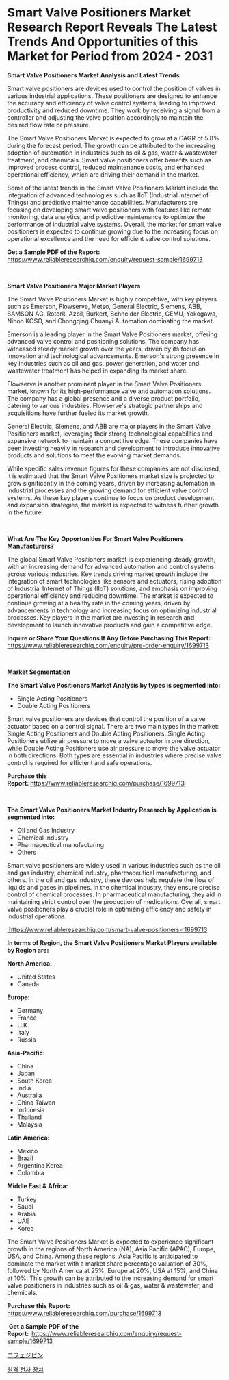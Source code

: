 <p><h1>Smart Valve Positioners Market Research Report Reveals The Latest Trends And Opportunities of this Market for Period from 2024 - 2031</h1></p><p><strong>Smart Valve Positioners Market Analysis and Latest Trends</strong></p>
<p><p>Smart valve positioners are devices used to control the position of valves in various industrial applications. These positioners are designed to enhance the accuracy and efficiency of valve control systems, leading to improved productivity and reduced downtime. They work by receiving a signal from a controller and adjusting the valve position accordingly to maintain the desired flow rate or pressure.</p><p>The Smart Valve Positioners Market is expected to grow at a CAGR of 5.8% during the forecast period. The growth can be attributed to the increasing adoption of automation in industries such as oil & gas, water & wastewater treatment, and chemicals. Smart valve positioners offer benefits such as improved process control, reduced maintenance costs, and enhanced operational efficiency, which are driving their demand in the market.</p><p>Some of the latest trends in the Smart Valve Positioners Market include the integration of advanced technologies such as IIoT (Industrial Internet of Things) and predictive maintenance capabilities. Manufacturers are focusing on developing smart valve positioners with features like remote monitoring, data analytics, and predictive maintenance to optimize the performance of industrial valve systems. Overall, the market for smart valve positioners is expected to continue growing due to the increasing focus on operational excellence and the need for efficient valve control solutions.</p></p>
<p><strong>Get a Sample PDF of the Report:&nbsp;</strong> <a href="https://www.reliableresearchiq.com/enquiry/request-sample/1699713">https://www.reliableresearchiq.com/enquiry/request-sample/1699713</a></p>
<p>&nbsp;</p>
<p><strong>Smart Valve Positioners Major Market Players</strong></p>
<p><p>The Smart Valve Positioners Market is highly competitive, with key players such as Emerson, Flowserve, Metso, General Electric, Siemens, ABB, SAMSON AG, Rotork, Azbil, Burkert, Schneider Electric, GEMU, Yokogawa, Nihon KOSO, and Chongqing Chuanyi Automation dominating the market.</p><p>Emerson is a leading player in the Smart Valve Positioners market, offering advanced valve control and positioning solutions. The company has witnessed steady market growth over the years, driven by its focus on innovation and technological advancements. Emerson's strong presence in key industries such as oil and gas, power generation, and water and wastewater treatment has helped in expanding its market share.</p><p>Flowserve is another prominent player in the Smart Valve Positioners market, known for its high-performance valve and automation solutions. The company has a global presence and a diverse product portfolio, catering to various industries. Flowserve's strategic partnerships and acquisitions have further fueled its market growth.</p><p>General Electric, Siemens, and ABB are major players in the Smart Valve Positioners market, leveraging their strong technological capabilities and expansive network to maintain a competitive edge. These companies have been investing heavily in research and development to introduce innovative products and solutions to meet the evolving market demands.</p><p>While specific sales revenue figures for these companies are not disclosed, it is estimated that the Smart Valve Positioners market size is projected to grow significantly in the coming years, driven by increasing automation in industrial processes and the growing demand for efficient valve control systems. As these key players continue to focus on product development and expansion strategies, the market is expected to witness further growth in the future.</p></p>
<p>&nbsp;</p>
<p><strong>What Are The Key Opportunities For Smart Valve Positioners Manufacturers?</strong></p>
<p><p>The global Smart Valve Positioners market is experiencing steady growth, with an increasing demand for advanced automation and control systems across various industries. Key trends driving market growth include the integration of smart technologies like sensors and actuators, rising adoption of Industrial Internet of Things (IIoT) solutions, and emphasis on improving operational efficiency and reducing downtime. The market is expected to continue growing at a healthy rate in the coming years, driven by advancements in technology and increasing focus on optimizing industrial processes. Key players in the market are investing in research and development to launch innovative products and gain a competitive edge.</p></p>
<p><strong>Inquire or Share Your Questions If Any Before Purchasing This Report:</strong> <a href="https://www.reliableresearchiq.com/enquiry/pre-order-enquiry/1699713">https://www.reliableresearchiq.com/enquiry/pre-order-enquiry/1699713</a></p>
<p>&nbsp;</p>
<p><strong>Market Segmentation</strong></p>
<p><strong>The Smart Valve Positioners Market Analysis by types is segmented into:</strong></p>
<p><ul><li>Single Acting Positioners</li><li>Double Acting Positioners</li></ul></p>
<p><p>Smart valve positioners are devices that control the position of a valve actuator based on a control signal. There are two main types in the market: Single Acting Positioners and Double Acting Positioners. Single Acting Positioners utilize air pressure to move a valve actuator in one direction, while Double Acting Positioners use air pressure to move the valve actuator in both directions. Both types are essential in industries where precise valve control is required for efficient and safe operations.</p></p>
<p><strong>Purchase this Report:&nbsp;</strong><a href="https://www.reliableresearchiq.com/purchase/1699713">https://www.reliableresearchiq.com/purchase/1699713</a></p>
<p>&nbsp;</p>
<p><strong>The Smart Valve Positioners Market Industry Research by Application is segmented into:</strong></p>
<p><ul><li>Oil and Gas Industry</li><li>Chemical Industry</li><li>Pharmaceutical manufacturing</li><li>Others</li></ul></p>
<p><p>Smart valve positioners are widely used in various industries such as the oil and gas industry, chemical industry, pharmaceutical manufacturing, and others. In the oil and gas industry, these devices help regulate the flow of liquids and gases in pipelines. In the chemical industry, they ensure precise control of chemical processes. In pharmaceutical manufacturing, they aid in maintaining strict control over the production of medications. Overall, smart valve positioners play a crucial role in optimizing efficiency and safety in industrial operations.</p></p>
<p><a href="https://www.reliableresearchiq.com/smart-valve-positioners-r1699713">&nbsp;https://www.reliableresearchiq.com/smart-valve-positioners-r1699713</a></p>
<p><strong>In terms of Region, the Smart Valve Positioners Market Players available by Region are:</strong></p>
<p>
    <p> <strong> North America: </strong>
        <ul>
            <li>United States</li>
            <li>Canada</li>
        </ul>
        </p> 
    <p> <strong> Europe: </strong>
        <ul>
            <li>Germany</li>
            <li>France</li>
            <li>U.K.</li>
            <li>Italy</li>
            <li>Russia</li>
        </ul>
        </p> 
    <p> <strong> Asia-Pacific: </strong>
        <ul>
            <li>China</li>
            <li>Japan</li>
            <li>South Korea</li>
            <li>India</li>
            <li>Australia</li>
            <li>China Taiwan</li>
            <li>Indonesia</li>
            <li>Thailand</li>
            <li>Malaysia</li>
        </ul>
        </p> 
    <p> <strong> Latin America: </strong>
        <ul>
            <li>Mexico</li>
            <li>Brazil</li>
            <li>Argentina Korea</li>
            <li>Colombia</li>
        </ul>
        </p> 
    <p> <strong> Middle East & Africa: </strong>
        <ul>
            <li>Turkey</li>
            <li>Saudi</li>
            <li>Arabia</li>
            <li>UAE</li>
            <li>Korea</li>
        </ul>
    </p>
    </p>
<p><p>The Smart Valve Positioners Market is expected to experience significant growth in the regions of North America (NA), Asia Pacific (APAC), Europe, USA, and China. Among these regions, Asia Pacific is anticipated to dominate the market with a market share percentage valuation of 30%, followed by North America at 25%, Europe at 20%, USA at 15%, and China at 10%. This growth can be attributed to the increasing demand for smart valve positioners in industries such as oil & gas, water & wastewater, and chemicals.</p></p>
<p><strong>Purchase this Report: </strong><a href="https://www.reliableresearchiq.com/purchase/1699713">https://www.reliableresearchiq.com/purchase/1699713</a></p>
<p>&nbsp;<strong>Get a Sample PDF of the Report:&nbsp;&nbsp;</strong><a href="https://www.reliableresearchiq.com/enquiry/request-sample/1699713">https://www.reliableresearchiq.com/enquiry/request-sample/1699713</a></p>
<p><strong></strong></p>
<p><p><a href="https://github.com/ihabdkwlxs948/Market-Research-Report-List-3/blob/main/235672936837.md">ニフェジピン</a></p><p><a href="https://github.com/hxzi07639916/Market-Research-Report-List-3/blob/main/132293847367.md">원격 전자 장치</a></p></p>